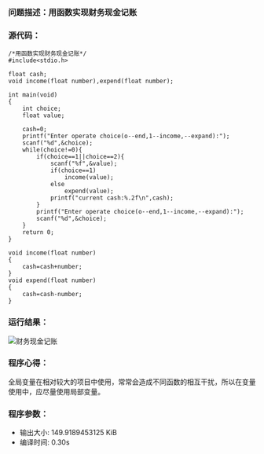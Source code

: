 
### 问题描述：用函数实现财务现金记账
### 源代码：
	/*用函数实现财务现金记账*/
	#include<stdio.h>
	
	float cash;
	void income(float number),expend(float number);
	
	int main(void)
	{
		int choice;
		float value;
		
		cash=0;
		printf("Enter operate choice(o--end,1--income,--expand):");
		scanf("%d",&choice);
		while(choice!=0){
			if(choice==1||choice==2){
				scanf("%f",&value);
				if(choice==1)
					income(value);
				else
					expend(value);
				printf("current cash:%.2f\n",cash);
			}
			printf("Enter operate choice(o--end,1--income,--expand):");
			scanf("%d",&choice);
		}
		return 0;	
	}
	
	void income(float number)
	{
		cash=cash+number;
	}
	void expend(float number)
	{
		cash=cash-number;
	}
### 运行结果：

![财务现金记账](https://upload-images.jianshu.io/upload_images/6770220-820470cccb3c82a9.png?imageMogr2/auto-orient/strip%7CimageView2/2/w/1240)


### 程序心得：
全局变量在相对较大的项目中使用，常常会造成不同函数的相互干扰，所以在变量使用中，应尽量使用局部变量。

### 程序参数：
- 输出大小: 149.9189453125 KiB
- 编译时间: 0.30s